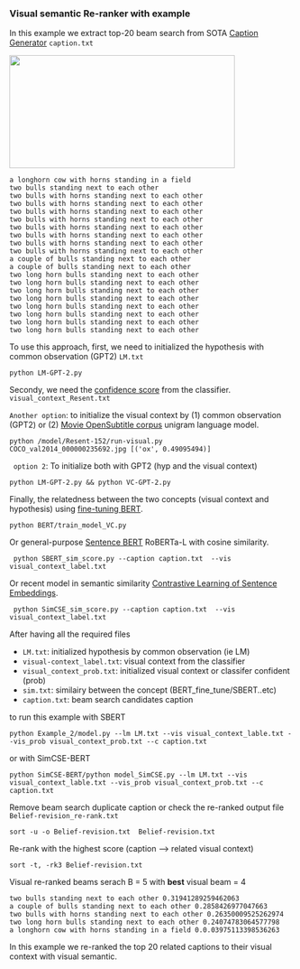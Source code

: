 
### Visual semantic Re-ranker with example 

In this example we extract top-20 beam search from SOTA [Caption Generator](https://github.com/aimagelab/meshed-memory-transformer) ``caption.txt``

<img align="center" width="400" height="200" src="COCO_val2014_000000235692.jpg">




```
a longhorn cow with horns standing in a field
two bulls standing next to each other	 
two bulls with horns standing next to each other	 
two bulls with horns standing next to each other	 
two bulls with horns standing next to each other	 
two bulls with horns standing next to each other	 
two bulls with horns standing next to each other	 
two bulls with horns standing next to each other	 
two bulls with horns standing next to each other	 
two bulls with horns standing next to each other	 
a couple of bulls standing next to each other	 
a couple of bulls standing next to each other	 
two long horn bulls standing next to each other	 
two long horn bulls standing next to each other	 
two long horn bulls standing next to each other	 
two long horn bulls standing next to each other
two long horn bulls standing next to each other	
two long horn bulls standing next to each other
two long horn bulls standing next to each other
two long horn bulls standing next to each other
```

To use this approach, first, we need to initialized the hypothesis with common observation (GPT2) ``LM.txt``

```
python LM-GPT-2.py 
``` 

Secondy, we need the [confidence score](https://github.com/ahmedssabir/Belief-Revision-Score/tree/main/model/Resent-152) from the classifier.  `visual_context_Resent.txt`

``Another option``: to initialize the visual context by (1) common observation (GPT2) or (2) [Movie  OpenSubtitle corpus](http://www.lrec-conf.org/proceedings/lrec2016/pdf/947_Paper.pdf) unigram language model. 

```
python /model/Resent-152/run-visual.py
COCO_val2014_000000235692.jpg [('ox', 0.49095494)]
``` 
`` option 2``: To initialize both with GPT2 (hyp and the visual context) 
```
python LM-GPT-2.py && python VC-GPT-2.py
```  

Finally, the relatedness between the two concepts (visual context and hypothesis) using [fine-tuning BERT](https://github.com/google-research/bert).

```
python BERT/train_model_VC.py 
```
Or general-purpose [Sentence BERT](https://github.com/UKPLab/sentence-transformers) RoBERTa-L with cosine similarity.

```
 python SBERT_sim_score.py --caption caption.txt  --vis visual_context_label.txt 
```

Or recent model in semantic similarity [Contrastive Learning of Sentence Embeddings](https://github.com/princeton-nlp/SimCSE). 

```
 python SimCSE_sim_score.py --caption caption.txt  --vis visual_context_label.txt 
``` 

After having all the required files 


- `LM.txt`: initialized hypothesis by common observation (ie LM)
- `visual-context_label.txt`: visual context from the classifier 
- `visual_context_prob.txt`: initialized visual context or classifer confident (prob)
- `sim.txt`:  similairy between the concept (BERT_fine_tune/SBERT..etc)
- `caption.txt`: beam search candidates caption 


to run this example  with SBERT

``` 
python Example_2/model.py --lm LM.txt --vis visual_context_lable.txt --vis_prob visual_context_prob.txt --c caption.txt
```
or with SimCSE-BERT

```
python SimCSE-BERT/python model_SimCSE.py --lm LM.txt --vis visual_context_lable.txt --vis_prob visual_context_prob.txt --c caption.txt
``` 

Remove beam search duplicate caption or check the re-ranked output file `` Belief-revision_re-rank.txt`` 
```
sort -u -o Belief-revision.txt  Belief-revision.txt
```
Re-rank with the highest score (caption --> related visual context)
```
sort -t, -rk3 Belief-revision.txt
```

Visual re-ranked beams serach  B = 5 with **best** visual beam = 4 
```
two bulls standing next to each other 0.31941289259462063
a couple of bulls standing next to each other 0.2858426977047663
two bulls with horns standing next to each other 0.26350009525262974
two long horn bulls standing next to each other 0.24074783064577798
a longhorn cow with horns standing in a field 0.0.03975113398536263
 ``` 
In this example  we re-ranked the top 20 related captions to their visual context with visual semantic. 


